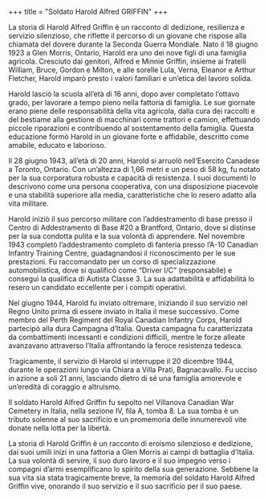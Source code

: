 +++
title = "Soldato Harold Alfred GRIFFIN"
+++


La storia di Harold Alfred Griffin è un racconto di dedizione, resilienza e servizio silenzioso, che riflette il percorso di un giovane che rispose alla chiamata del dovere durante la Seconda Guerra Mondiale.
Nato il 18 giugno 1923 a Glen Morris, Ontario, Harold era uno dei nove figli di una famiglia agricola. Cresciuto dai genitori, Alfred e Minnie Griffin, insieme ai fratelli William, Bruce, Gordon e Milton, e alle sorelle Lula, Verna, Eleanor e Arthur Fletcher, Harold imparò presto i valori familiari e un’etica del lavoro solida.

Harold lasciò la scuola all’età di 16 anni, dopo aver completato l’ottavo grado, per lavorare a tempo pieno nella fattoria di famiglia. Le sue giornate erano piene delle responsabilità della vita agricola, dalla cura dei raccolti e del bestiame alla gestione di macchinari come trattori e camion, effettuando piccole riparazioni e contribuendo al sostentamento della famiglia. Questa educazione formò Harold in un giovane forte e affidabile, descritto come amabile, educato e laborioso.

Il 28 giugno 1943, all’età di 20 anni, Harold si arruolò nell’Esercito Canadese a Toronto, Ontario. Con un’altezza di 1,66 metri e un peso di 58 kg, fu notato per la sua corporatura robusta e capacità di resistenza. I suoi documenti lo descrivono come una persona cooperativa, con una disposizione piacevole e una stabilità superiore alla media, caratteristiche che lo resero adatto alla vita militare.

Harold iniziò il suo percorso militare con l’addestramento di base presso il Centro di Addestramento di Base #20 a Brantford, Ontario, dove si distinse per la sua condotta pulita e la sua volontà di apprendere. Nel novembre 1943 completò l’addestramento completo di fanteria presso l’A-10 Canadian Infantry Training Centre, guadagnandosi il riconoscimento per le sue prestazioni. Fu raccomandato per un corso di specializzazione automobilistica, dove si qualificò come “Driver I/C” (responsabile) e conseguì la qualifica di Autista Classe 3. La sua adattabilità e affidabilità lo resero un candidato eccellente per i compiti operativi.

Nel giugno 1944, Harold fu inviato oltremare, iniziando il suo servizio nel Regno Unito prima di essere inviato in Italia il mese successivo.
Come membro del Perth Regiment del Royal Canadian Infantry Corps, Harold partecipò alla dura Campagna d’Italia. Questa campagna fu caratterizzata da combattimenti incessanti e condizioni difficili, mentre le forze alleate avanzavano attraverso l’Italia affrontando la feroce resistenza tedesca.

Tragicamente, il servizio di Harold si interruppe il 20 dicembre 1944, durante le operazioni lungo via Chiara a Villa Prati, Bagnacavallo.
Fu ucciso in azione a soli 21 anni, lasciando dietro di sé una famiglia amorevole e un’eredità di coraggio e altruismo.

Il soldato Harold Alfred Griffin fu sepolto nel Villanova Canadian War Cemetery in Italia, nella sezione IV, fila A, tomba 8. La sua tomba è un tributo solenne al suo sacrificio e un promemoria delle innumerevoli vite donate nella lotta per la libertà.

La storia di Harold Griffin è un racconto di eroismo silenzioso e dedizione, dai suoi umili inizi in una fattoria a Glen Morris ai campi di battaglia d’Italia. La sua volontà di servire, il suo duro lavoro e il suo impegno verso i compagni d’armi esemplificano lo spirito della sua generazione.
Sebbene la sua vita sia stata tragicamente breve, la memoria del soldato Harold Alfred Griffin vive, onorando il suo servizio e il suo sacrificio per il suo paese.
